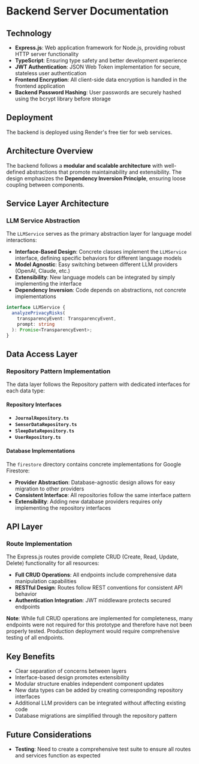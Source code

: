 # Backend Server Documentation

## Technology

- **Express.js**: Web application framework for Node.js, providing robust HTTP server functionality
- **TypeScript**: Ensuring type safety and better development experience
- **JWT Authentication**: JSON Web Token implementation for secure, stateless user authentication
- **Frontend Encryption**: All client-side data encryption is handled in the frontend application
- **Backend Password Hashing**: User passwords are securely hashed using the bcrypt library before storage

## Deployment

The backend is deployed using Render's free tier for web services.

## Architecture Overview

The backend follows a **modular and scalable architecture** with well-defined abstractions that promote maintainability and extensibility. The design emphasizes the **Dependency Inversion Principle**, ensuring loose coupling between components.

## Service Layer Architecture

### LLM Service Abstraction

The `LLMService` serves as the primary abstraction layer for language model interactions:

- **Interface-Based Design**: Concrete classes implement the `LLMService` interface, defining specific behaviors for different language models
- **Model Agnostic**: Easy switching between different LLM providers (OpenAI, Claude, etc.)
- **Extensibility**: New language models can be integrated by simply implementing the interface
- **Dependency Inversion**: Code depends on abstractions, not concrete implementations

```typescript
interface LLMService {
  analyzePrivacyRisks(
    transparencyEvent: TransparencyEvent,
    prompt: string
  ): Promise<TransparencyEvent>;
}
```

## Data Access Layer

### Repository Pattern Implementation

The data layer follows the Repository pattern with dedicated interfaces for each data type:

#### Repository Interfaces

- **`JournalRepository.ts`**
- **`SensorDataRepository.ts`**
- **`SleepDataRepository.ts`**
- **`UserRepository.ts`**

#### Database Implementations

The `firestore` directory contains concrete implementations for Google Firestore:

- **Provider Abstraction**: Database-agnostic design allows for easy migration to other providers
- **Consistent Interface**: All repositories follow the same interface pattern
- **Extensibility**: Adding new database providers requires only implementing the repository interfaces

## API Layer

### Route Implementation

The Express.js routes provide complete CRUD (Create, Read, Update, Delete) functionality for all resources:

- **Full CRUD Operations**: All endpoints include comprehensive data manipulation capabilities
- **RESTful Design**: Routes follow REST conventions for consistent API behavior
- **Authentication Integration**: JWT middleware protects secured endpoints

**Note**: While full CRUD operations are implemented for completeness, many endpoints were not required for this prototype and therefore have not been properly tested. Production deployment would require comprehensive testing of all endpoints.

## Key Benefits

- Clear separation of concerns between layers
- Interface-based design promotes extensibility
- Modular structure enables independent component updates
- New data types can be added by creating corresponding repository interfaces
- Additional LLM providers can be integrated without affecting existing code
- Database migrations are simplified through the repository pattern

## Future Considerations

- **Testing**: Need to create a comprehensive test suite to ensure all routes and services function as expected
